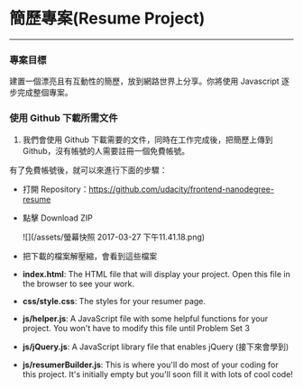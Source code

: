# 簡歷專案\(Resume Project\)

---

### 專案目標

建置一個漂亮且有互動性的簡歷，放到網路世界上分享。你將使用 Javascript 逐步完成整個專案。

### 使用 Github 下載所需文件

1. 我們會使用 Github 下載需要的文件，同時在工作完成後，把簡歷上傳到 Github，沒有帳號的人需要註冊一個免費帳號。

有了免費帳號後，就可以來進行下面的步驟：

* 打開 Repository：https://github.com/udacity/frontend-nanodegree-resume
* 點擊 Download ZIP

   ![](/assets/螢幕快照 2017-03-27 下午11.41.18.png)

* 把下載的檔案解壓縮，會看到這些檔案
* **index.html**: The HTML file that will display your project. Open this file in the browser to see your work.

* **css/style.css**: The styles for your resumer page.
* **js/helper.js**: A JavaScript file with some helpful functions for your project. You won't have to modify this file until Problem Set 3
* **js/jQuery.js**: A JavaScript library file that enables jQuery \(接下來會學到\)
* **js/resumerBuilder.js**: This is where you'll do most of your coding for this project. It's initially empty but you'll soon fill it with lots of cool code!



